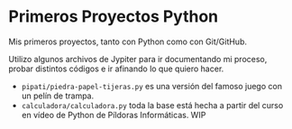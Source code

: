 # Primeros Proyectos Python
Mis primeros proyectos, tanto con Python como con Git/GitHub.

Utilizo algunos archivos de Jypiter para ir documentando mi proceso, probar distintos códigos e ir afinando lo que quiero hacer.

- `pipati/piedra-papel-tijeras.py` es una versión del famoso juego con un pelín de trampa.  
- `calculadora/calculadora.py` toda la base está hecha a partir del curso en vídeo de Python de Píldoras Informáticas. WIP